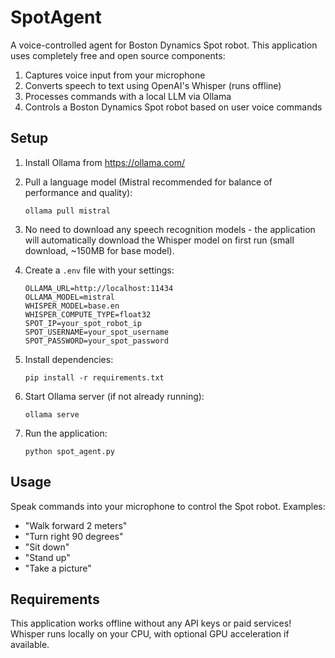 # SpotAgent

A voice-controlled agent for Boston Dynamics Spot robot. This application uses completely free and open source components:

1. Captures voice input from your microphone
2. Converts speech to text using OpenAI's Whisper (runs offline)
3. Processes commands with a local LLM via Ollama
4. Controls a Boston Dynamics Spot robot based on user voice commands

## Setup

1. Install Ollama from https://ollama.com/

2. Pull a language model (Mistral recommended for balance of performance and quality):
   ```
   ollama pull mistral
   ```

3. No need to download any speech recognition models - the application will automatically download the Whisper model on first run (small download, ~150MB for base model).

4. Create a `.env` file with your settings:
   ```
   OLLAMA_URL=http://localhost:11434
   OLLAMA_MODEL=mistral
   WHISPER_MODEL=base.en
   WHISPER_COMPUTE_TYPE=float32
   SPOT_IP=your_spot_robot_ip
   SPOT_USERNAME=your_spot_username
   SPOT_PASSWORD=your_spot_password
   ```

5. Install dependencies:
   ```
   pip install -r requirements.txt
   ```

6. Start Ollama server (if not already running):
   ```
   ollama serve
   ```

7. Run the application:
   ```
   python spot_agent.py
   ```

## Usage

Speak commands into your microphone to control the Spot robot. Examples:
- "Walk forward 2 meters"
- "Turn right 90 degrees"
- "Sit down"
- "Stand up"
- "Take a picture"

## Requirements

This application works offline without any API keys or paid services! Whisper runs locally on your CPU, with optional GPU acceleration if available. 